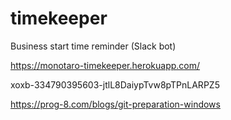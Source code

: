 # timekeeper
Business start time reminder (Slack bot)

https://monotaro-timekeeper.herokuapp.com/

xoxb-334790395603-jtlL8DaiypTvw8pTPnLARPZ5

https://prog-8.com/blogs/git-preparation-windows
